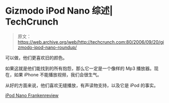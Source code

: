 # Gizmodo iPod Nano 综述| TechCrunch

> 原文：<https://web.archive.org/web/http://techcrunch.com:80/2006/09/20/gizmodo-ipod-nano-roundup/>

可以做，他们更喜欢旧的颜色。

如果这就是他们能找到的所有抱怨，那么它一定是一个像样的 Mp3 播放器。现在，如果 iPhone 不能播放视频，我们会很生气。

从好的方面来说，他们喜欢无缝播放，有声读物支持，以及它是 iPod 的事实。

[iPod Nano Frankenreview](https://web.archive.org/web/20151003074359/http://gizmodo.com/gadgets/feature/gizmodo-frankenreview-ipod-nano-v20-201818.php)